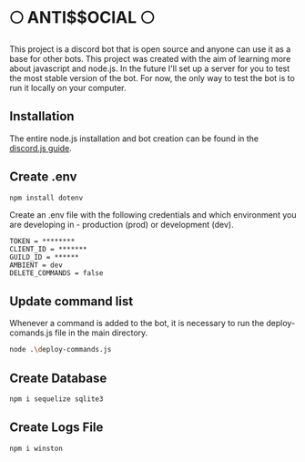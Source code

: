 # 🌕 ANTI$$OCIAL 🌕

This project is a discord bot that is open source and anyone can use it as a base for other bots. This project was created with the aim of learning more about javascript and node.js. In the future I'll set up a server for you to test the most stable version of the bot. For now, the only way to test the bot is to run it locally on your computer.

## Installation

The entire node.js installation and bot creation can be found in the [discord.js guide](https://discordjs.guide/preparations/#installing-node-js).

## Create .env

```bash
npm install dotenv
```
Create an .env file with the following credentials and which environment you are developing in - production (prod) or development (dev).

```dotenv
TOKEN = ********
CLIENT_ID = *******
GUILD_ID = ******
AMBIENT = dev 
DELETE_COMMANDS = false
```

## Update command list
Whenever a command is added to the bot, it is necessary to run the deploy-comands.js file in the main directory.

```bash
node .\deploy-commands.js
```

## Create Database

```bash
npm i sequelize sqlite3
```

## Create Logs File
```bash
npm i winston
```